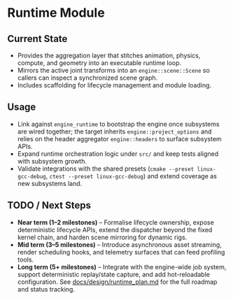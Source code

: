 # Runtime Module

## Current State

- Provides the aggregation layer that stitches animation, physics, compute, and geometry into an executable runtime loop.
- Mirrors the active joint transforms into an `engine::scene::Scene` so callers can inspect a synchronized scene graph.
- Includes scaffolding for lifecycle management and module loading.

## Usage

- Link against `engine_runtime` to bootstrap the engine once subsystems are wired together; the target inherits `engine::project_options` and relies on the header aggregator `engine::headers` to surface subsystem APIs.
- Expand runtime orchestration logic under `src/` and keep tests aligned with subsystem growth.
- Validate integrations with the shared presets (`cmake --preset linux-gcc-debug`, `ctest --preset linux-gcc-debug`) and extend coverage as new subsystems land.

## TODO / Next Steps

- **Near term (1–2 milestones)** – Formalise lifecycle ownership, expose deterministic lifecycle APIs, extend the dispatcher beyond the fixed kernel chain, and harden scene mirroring for dynamic rigs.
- **Mid term (3–5 milestones)** – Introduce asynchronous asset streaming, render scheduling hooks, and telemetry surfaces that can feed profiling tools.
- **Long term (5+ milestones)** – Integrate with the engine-wide job system, support deterministic replay/state capture, and add hot-reloadable configuration. See [docs/design/runtime_plan.md](../../docs/design/runtime_plan.md) for the full roadmap and status tracking.
